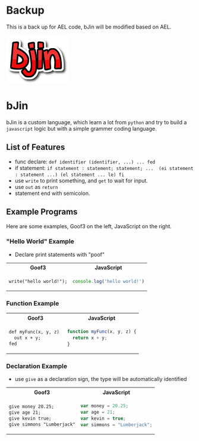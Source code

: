 # Backup

This is a back up for AEL code, bJin will be modified based on AEL.

![Logo](https://raw.githubusercontent.com/bjin1/bJin/main/docs/bjin.png)

# bJin

bJin is a custom language, which learn a lot from `python` and try to build a `javascript` logic but with a simple grammer coding language.

## List of Features

- func declare: `def identifier (identifier, ...) ... fed`
- if statement: `if statement : statement; statement; ...  (ei statement : statement ...) (el statement ... le) fi`
- use `write` to print something, and `get` to wait for input.
- use `out` as `return`
- statement end with semicolon.

## Example Programs

Here are some examples, Goof3 on the left, JavaScript on the right.

### "Hello World" Example

- Declare print statements with "poof"

<table>
  <tr>
  <th>Goof3</th>
  <th>JavaScript</th>
  </tr>

  <tr>
  <td>

```
write("hello world!");
```

  </td>

  <td>

```javascript
console.log('hello world!')
```

  </td>

  </tr>
</table>

### Function Example


<table>
  <tr>
  <th>Goof3</th>
  <th>JavaScript</th>
  </tr>

  <tr>
  <td>

```
def myFunc(x, y, z) 
  out x + y;
fed
```

  </td>

  <td>

```javascript
function myFunc(x, y, z) {
  return x + y;
}
```

  </td>

  </tr>
</table>

### Declaration Example

- use `give` as a declaration sign, the type will be automatically identified

<table>
  <tr>
  <th>Goof3</th>
  <th>JavaScript</th>
  </tr>

  <tr>
  <td>

```
give money 20.25;
give age 21;
give kevin true;
give simmons "Lumberjack"
```

  </td>

  <td>

```javascript
var money = 20.25;
var age = 21;
var kevin = true;
var simmons = "Lumberjack";
```
  </td>
  </tr>
</table>
